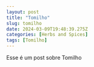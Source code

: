 ```yaml
---
layout: post
title: "Tomilho"
slug: tomilho
date: 2024-03-09T19:48:39.275Z
categories: [Herbs and Spices]
tags: [Tomilho]
---
```

Esse é um post sobre Tomilho